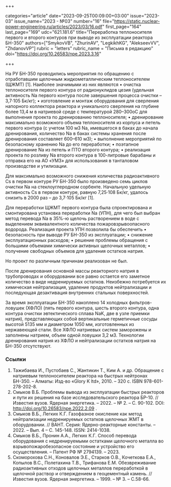 +++

categories="article"
date="2023-09-25T00:09:00+03:00"
issue="2023-03"
issue_name="2023 - №03"
number="16"
file="https://static.nuclear-power-engineering.ru/articles/2023/03/16.pdf"
first_page="164"
last_page="169"
udc="621.181.6"
title="Переработка теплоносителя первого и второго контуров при выводе из эксплуатации реактора БН-350"
authors=["SmykovVB", "ZhurinAV", "LegkikhKG", "AlekseevVV", "ZhdanovVP"]
rubric = "letters"
rubric_name = "Письма в редакцию"
doi="https://doi.org/10.26583/npe.2023.3.16"

+++

На РУ БН-350 проводились мероприятия по обращению с отработавшим щелочным жидкометаллическим теплоносителем (ЩЖМТ) [1]. Наиболее значимыми из них
являются
 • очистка теплоносителя первого контура от радионуклидов цезия (удельная активность Na первого контура после завершения процесса очистки – 3,7⋅105 Бк/кг);
 • изготовление и монтаж оборудования для сверления напорного коллектора реактора и уникального сверления на глубине более 13,4 м в натриевой среде с температурой 280–300oС для выполнения проекта по дренированию теплоносителя;
 • дренирование максимально возможного объема теплоносителя из корпуса и петель первого контура (с учетом 100 м3 Na, имевшегося в баках до начала дренирования, количество Na в баках системы хранения после дренирования составляет 600–610 м3);
 • выполнение мероприятий по безопасному хранению Na до его переработки;
 • поэтапное дренирование Na из петель и ПТО второго контура;
 • реализация проекта по розливу Na второго контура в 100-литровые барабаны и отправка его на АО «УМЗ» для использования в танталовом производстве и утилизации.

Для максимально возможного снижения количества радиоактивного Cs в первом контуре РУ БН-350 было произведено семь циклов очистки Na на стеклоуглеродном сорбенте. Начальную удельную активность Cs в первом контуре, равную 7,25⋅108 Бк/кг, удалось снизить в 2000 раз – до 3,7⋅105 Бк/кг [1].

Для переработки ЩЖМТ первого контура была спроектирована и смонтирована установка переработки Na (УПН), для чего был выбран метод перевода Na в 35%-ю щелочь растворением в воде с выделением эквивалентного количества пожаровзрывоопасного водорода. Реализация проекта УПН позволила бы обеспечить
 • безопасность при выводе РУ БН-350 из эксплуатации; 
 • снижение эксплуатационных расходов;
• решение проблемы обращения с большими объемами химически активных щелочных металлов;
 • получение свободных объемов для удаления остатков натрия.
 
 Но проект по различным причинам реализован не был.

После дренирования основной массы реакторного натрия в трубопроводах и оборудовании все равно остается его заметное количество в виде недренируемых остатков. Неизбежно потребуется их химическая нейтрализация, удаление продуктов нейтрализации и последующая дезактивация внутренних стальных поверхностей.

За время эксплуатации БН-350 накоплено 14 холодных фильтров-ловушек (ХФЛО) (пять первого контура, шесть второго контура, одна контура очистки эвтектического сплава NaK, две в узле приемки натрия), представляющих собой вертикальные герметичные сосуды высотой 5135 мм и диаметром 1050 мм, изготовленных из нержавеющей стали. Все ХФЛО натриевых систем заморожены и заполнены натрием, объем одной ловушки 3,2 м3. Технологии дренирования натрия из ХФЛО и нейтрализации остатков натрия на БН-350 отсутствуют.

### Ссылки

1. Тажибаева И., Пустобаев С., Жантикин Т., Ким А. и др. Обращение с натриевым теплоносителем реактора на быстрых нейтронах БН-350. – Алматы: Изд-во «Glory K ltd», 2010. – 320 с. ISBN 978-601-278-202-8.
2. Смыков В.Б. Проблемы вывода из эксплуатации быстрых реакторов и пути их решения на базе исследовательского реактора БР-10. // Известия вузов. Ядерная энергетика. – 2022. – № 2. – С. 90-102. DOI: http://doi.org/10.26583/npe.2022.2.09 .
3. Смыков В.Б., Легких К.Г. Газофазное окисление как метод нейтрализации недренируемых остатков щелочных ЖМТ в оборудовании. // ВАНТ. Серия: Ядерно-реакторные константы. – 2022. – Вып. 4 – С. 145-148. ISSN: 2414-1038.
4. Смыков В.Б., Пронин А.А., Легких К.Г. Способ перевода оборудования с недренируемыми остатками щелочного металла во взрывопожаробезопасное состояние и устройство его осуществления. – Патент РФ № 2794139. – 2023.
5. Скоморохова С.Н., Коновалов Э.Е., Старков О.В., Кочеткова Е.А., Копылов В.С., Полетахина Т.В., Трифанова Е.М. Обезвреживание радиоактивных отходов щелочных металлов переработкой в щелочной раствор и отверждением в геоцементный камень. // Известия вузов. Ядерная энергетика. – 1999. – № 3. – C.58-66.
